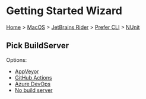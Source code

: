 # Getting Started Wizard

[Home](/docs/wiz/readme.md) > [MacOS](MacOS.md) > [JetBrains Rider](MacOS_Rider.md) > [Prefer CLI](MacOS_Rider_Cli.md) > [NUnit](MacOS_Rider_Cli_NUnit.md)

## Pick BuildServer

Options:
 * [AppVeyor](MacOS_Rider_Cli_NUnit_AppVeyor.md)
 * [GitHub Actions](MacOS_Rider_Cli_NUnit_GitHubActions.md)
 * [Azure DevOps](MacOS_Rider_Cli_NUnit_AzureDevOps.md)
 * [No build server](MacOS_Rider_Cli_NUnit_None.md)
